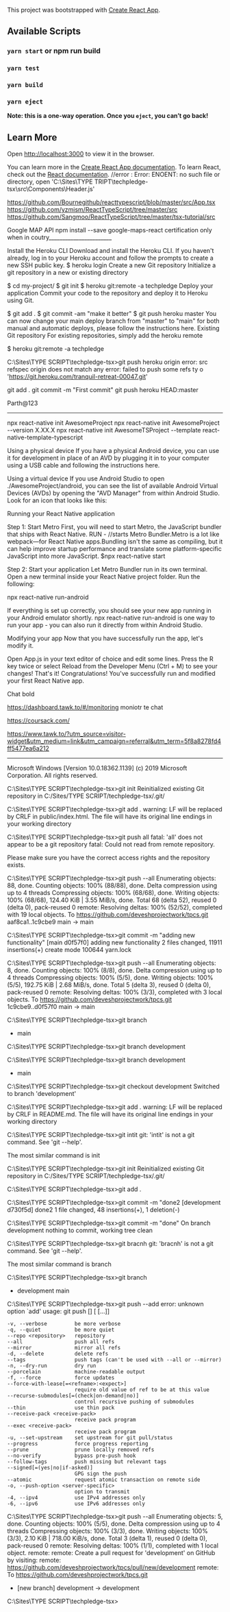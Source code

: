 This project was bootstrapped with [Create React App](https://github.com/facebook/create-react-app).

## Available Scripts
### `yarn start` or npm run build
### `yarn test`
### `yarn build`
### `yarn eject`
**Note: this is a one-way operation. Once you `eject`, you can’t go back!**


## Learn More
Open [http://localhost:3000](http://localhost:3000) to view it in the browser.

You can learn more in the [Create React App documentation](https://facebook.github.io/create-react-app/docs/getting-started).
To learn React, check out the [React documentation](https://reactjs.org/).
//error : Error: ENOENT: no such file or directory, open 'C:\Sites\TYPE TRIPT\techpledge-tsx\src\Components\Header.js'


https://github.com/Bournegithub/reacttypescript/blob/master/src/App.tsx
https://github.com/yzmism/ReactTypeScript/tree/master/src
https://github.com/Sangmoo/ReactTypeScript/tree/master/tsx-tutorial/src

Google MAP API
npm install --save google-maps-react
certification only when in coutry_______________________

Install the Heroku CLI
Download and install the Heroku CLI.
If you haven't already, log in to your Heroku account and follow the prompts to create a new SSH public key.
$ heroku login
Create a new Git repository
Initialize a git repository in a new or existing directory

$ cd my-project/
$ git init
$ heroku git:remote -a techpledge
Deploy your application
Commit your code to the repository and deploy it to Heroku using Git.

$ git add .
$ git commit -am "make it better"
$ git push heroku master
You can now change your main deploy branch from "master" to "main" for both manual and automatic deploys, please follow the instructions here.
Existing Git repository
For existing repositories, simply add the heroku remote

$ heroku git:remote -a techpledge


C:\Sites\TYPE SCRIPT\techpledge-tsx>git push heroku origin
error: src refspec origin does not match any
error: failed to push some refs ty
o 'https://git.heroku.com/tranquil-retreat-00047.git'

git add .
git commit -m "First commit"
git push heroku HEAD:master

Parth@123

__________________
npx react-native init AwesomeProject
npx react-native init AwesomeProject --version X.XX.X
npx react-native init AwesomeTSProject --template react-native-template-typescript


Using a physical device
If you have a physical Android device, you can use it for development in place of an AVD by plugging it in to your computer using a USB cable and following the instructions here.

Using a virtual device
If you use Android Studio to open ./AwesomeProject/android, you can see the list of available Android Virtual Devices (AVDs) by opening the "AVD Manager" from within Android Studio. Look for an icon that looks like this:

Running your React Native application

Step 1: Start Metro
First, you will need to start Metro, the JavaScript bundler that ships with React Native.
RUN - //starts Metro Bundler.Metro is a lot like webpack—for React Native apps.Bundling isn't the same as compiling, but it can help improve startup performance and translate some platform-specific JavaScript into more JavaScript.
$npx react-native start 

Step 2: Start your application
Let Metro Bundler run in its own terminal. Open a new terminal inside your React Native project folder. 
Run the following:

npx react-native run-android

If everything is set up correctly, you should see your new app running in your Android emulator shortly.
npx react-native run-android is one way to run your app - you can also run it directly from within Android Studio.

Modifying your app
Now that you have successfully run the app, let's modify it.

Open App.js in your text editor of choice and edit some lines.
Press the R key twice or select Reload from the Developer Menu (Ctrl + M) to see your changes!
That's it!
Congratulations! You've successfully run and modified your first React Native app.


Chat bold

https://dashboard.tawk.to/#/monitoring  moniotr te chat

https://coursack.com/

https://www.tawk.to/?utm_source=visitor-widget&utm_medium=link&utm_campaign=referral&utm_term=5f8a8278fd4ff5477ea6a212

__________________


Microsoft Windows [Version 10.0.18362.1139]
(c) 2019 Microsoft Corporation. All rights reserved.

C:\Sites\TYPE SCRIPT\techpledge-tsx>git init
Reinitialized existing Git repository in C:/Sites/TYPE SCRIPT/techpledge-tsx/.git/

C:\Sites\TYPE SCRIPT\techpledge-tsx>git add .
warning: LF will be replaced by CRLF in public/index.html.
The file will have its original line endings in your working directory

C:\Sites\TYPE SCRIPT\techpledge-tsx>git push all
fatal: 'all' does not appear to be a git repository
fatal: Could not read from remote repository.

Please make sure you have the correct access rights
and the repository exists.

C:\Sites\TYPE SCRIPT\techpledge-tsx>git push --all
Enumerating objects: 88, done.
Counting objects: 100% (88/88), done.
Delta compression using up to 4 threads
Compressing objects: 100% (68/68), done.
Writing objects: 100% (68/68), 124.40 KiB | 3.55 MiB/s, done.
Total 68 (delta 52), reused 0 (delta 0), pack-reused 0
remote: Resolving deltas: 100% (52/52), completed with 19 local objects.
To https://github.com/deveshprojectwork/tpcs.git
   aaf8ca1..1c9cbe9  main -> main

C:\Sites\TYPE SCRIPT\techpledge-tsx>git commit -m "adding new functionality"
[main d0f57f0] adding new functionality
 2 files changed, 11911 insertions(+)
 create mode 100644 yarn.lock

C:\Sites\TYPE SCRIPT\techpledge-tsx>git push --all
Enumerating objects: 8, done.
Counting objects: 100% (8/8), done.
Delta compression using up to 4 threads
Compressing objects: 100% (5/5), done.
Writing objects: 100% (5/5), 192.75 KiB | 2.68 MiB/s, done.
Total 5 (delta 3), reused 0 (delta 0), pack-reused 0
remote: Resolving deltas: 100% (3/3), completed with 3 local objects.
To https://github.com/deveshprojectwork/tpcs.git
   1c9cbe9..d0f57f0  main -> main

C:\Sites\TYPE SCRIPT\techpledge-tsx>git branch
* main

C:\Sites\TYPE SCRIPT\techpledge-tsx>git branch development

C:\Sites\TYPE SCRIPT\techpledge-tsx>git branch
  development
* main

C:\Sites\TYPE SCRIPT\techpledge-tsx>git checkout development
Switched to branch 'development'

C:\Sites\TYPE SCRIPT\techpledge-tsx>git add .
warning: LF will be replaced by CRLF in README.md.
The file will have its original line endings in your working directory

C:\Sites\TYPE SCRIPT\techpledge-tsx>git intit
git: 'intit' is not a git command. See 'git --help'.

The most similar command is
        init

C:\Sites\TYPE SCRIPT\techpledge-tsx>git init
Reinitialized existing Git repository in C:/Sites/TYPE SCRIPT/techpledge-tsx/.git/

C:\Sites\TYPE SCRIPT\techpledge-tsx>git add .

C:\Sites\TYPE SCRIPT\techpledge-tsx>git commit -m "done2
[development d730f5d] done2
 1 file changed, 48 insertions(+), 1 deletion(-)

C:\Sites\TYPE SCRIPT\techpledge-tsx>git commit -m "done"
On branch development
nothing to commit, working tree clean

C:\Sites\TYPE SCRIPT\techpledge-tsx>git bracnh
git: 'bracnh' is not a git command. See 'git --help'.

The most similar command is
        branch

C:\Sites\TYPE SCRIPT\techpledge-tsx>git branch
* development
  main

C:\Sites\TYPE SCRIPT\techpledge-tsx>git push --add
error: unknown option `add'
usage: git push [<options>] [<repository> [<refspec>...]]

    -v, --verbose         be more verbose
    -q, --quiet           be more quiet
    --repo <repository>   repository
    --all                 push all refs
    --mirror              mirror all refs
    -d, --delete          delete refs
    --tags                push tags (can't be used with --all or --mirror)
    -n, --dry-run         dry run
    --porcelain           machine-readable output
    -f, --force           force updates
    --force-with-lease[=<refname>:<expect>]
                          require old value of ref to be at this value
    --recurse-submodules[=(check|on-demand|no)]
                          control recursive pushing of submodules
    --thin                use thin pack
    --receive-pack <receive-pack>
                          receive pack program
    --exec <receive-pack>
                          receive pack program
    -u, --set-upstream    set upstream for git pull/status
    --progress            force progress reporting
    --prune               prune locally removed refs
    --no-verify           bypass pre-push hook
    --follow-tags         push missing but relevant tags
    --signed[=(yes|no|if-asked)]
                          GPG sign the push
    --atomic              request atomic transaction on remote side
    -o, --push-option <server-specific>
                          option to transmit
    -4, --ipv4            use IPv4 addresses only
    -6, --ipv6            use IPv6 addresses only


C:\Sites\TYPE SCRIPT\techpledge-tsx>git push --all
Enumerating objects: 5, done.
Counting objects: 100% (5/5), done.
Delta compression using up to 4 threads
Compressing objects: 100% (3/3), done.
Writing objects: 100% (3/3), 2.10 KiB | 718.00 KiB/s, done.
Total 3 (delta 1), reused 0 (delta 0), pack-reused 0
remote: Resolving deltas: 100% (1/1), completed with 1 local object.
remote:
remote: Create a pull request for 'development' on GitHub by visiting:
remote:      https://github.com/deveshprojectwork/tpcs/pull/new/development
remote:
To https://github.com/deveshprojectwork/tpcs.git
 * [new branch]      development -> development

C:\Sites\TYPE SCRIPT\techpledge-tsx>